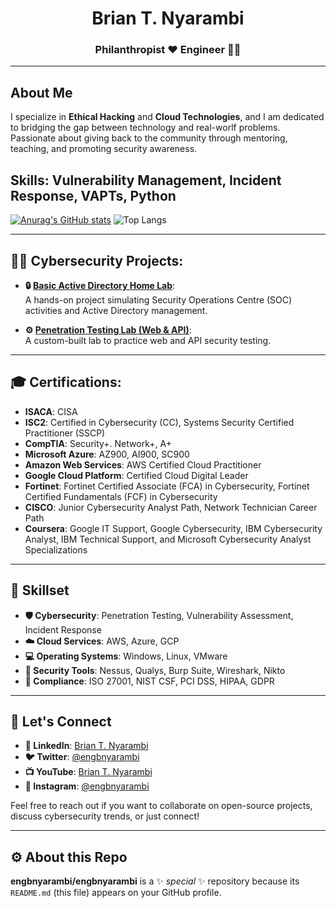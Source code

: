 # <div align="center">Brian T. Nyarambi</div>
### <div align="center">Philanthropist ❤️ Engineer 🧑‍💻</div>

---

## About Me

I specialize in **Ethical Hacking** and **Cloud Technologies**, and I am dedicated to bridging the gap between technology and real-worlf problems. Passionate about giving back to the community through mentoring, teaching, and promoting security awareness.

Skills: Vulnerability Management, Incident Response, VAPTs, Python
---

[![Anurag's GitHub stats](https://github-readme-stats.vercel.app/api?username=engbnyarambi)](https://github.com/engbnyarambi/github-readme-stats)
![Top Langs](https://github-readme-stats.vercel.app/api/top-langs/?username=engbnyarambi&layout=compact)


---
## 👨‍💻 Cybersecurity Projects:

- **🔒 [Basic Active Directory Home Lab](https://github.com/engbnyarambi/Active-Directory-Home-Lab)**:  
  A hands-on project simulating Security Operations Centre (SOC) activities and Active Directory management.

- **⚙️ [Penetration Testing Lab (Web & API)](https://github.com/engbnyarambi/Penetration-Testing-Lab)**:  
  A custom-built lab to practice web and API security testing.


---

## 🎓 Certifications:

- **ISACA**: CISA
- **ISC2**: Certified in Cybersecurity (CC), Systems Security Certified Practitioner (SSCP)
- **CompTIA**: Security+. Network+, A+
- **Microsoft Azure**: AZ900, AI900, SC900
- **Amazon Web Services**: AWS Certified Cloud Practitioner
- **Google Cloud Platform**: Certified Cloud Digital Leader
- **Fortinet**: Fortinet Certified Associate (FCA) in Cybersecurity, Fortinet Certified Fundamentals (FCF) in Cybersecurity
- **CISCO**: Junior Cybersecurity Analyst Path, Network Technician Career Path
- **Coursera**: Google IT Support, Google Cybersecurity, IBM Cybersecurity Analyst, IBM Technical Support, and Microsoft Cybersecurity Analyst Specializations
---

## 💼 Skillset

- **🛡️ Cybersecurity**: Penetration Testing, Vulnerability Assessment, Incident Response  
- **☁️ Cloud Services**: AWS, Azure, GCP  
- **💻 Operating Systems**: Windows, Linux, VMware  
- **🔧 Security Tools**: Nessus, Qualys, Burp Suite, Wireshark, Nikto 
- **📝 Compliance**: ISO 27001, NIST CSF, PCI DSS, HIPAA, GDPR


---

## 🤝 Let's Connect

- **🔗 LinkedIn**: [Brian T. Nyarambi](https://linkedin.com/in/engbnyarambi)  
- **🐦 Twitter**: [@engbnyarambi](https://twitter.com/engbnyarambi)  
- **📺 YouTube**: [Brian T. Nyarambi](https://www.youtube.com/engbnyarambi)  
- **📸 Instagram**: [@engbnyarambi](https://www.instagram.com/engbnyarambi)  

Feel free to reach out if you want to collaborate on open-source projects, discuss cybersecurity trends, or just connect!


---

## ⚙️ About this Repo

**engbnyarambi/engbnyarambi** is a ✨ _special_ ✨ repository because its `README.md` (this file) appears on your GitHub profile.

